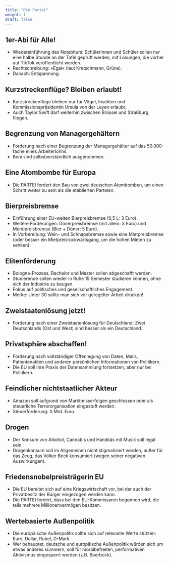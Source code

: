 ```yaml
---
title: "Die Partei"
weight: 1
draft: false
---
```


## 1er-Abi für Alle!
- Wiedereinführung des Notabiturs: Schülerinnen und Schüler sollen nur eine halbe Stunde an der Tafel geprüft werden, mit Lösungen, die vorher auf TikTok veröffentlicht werden.
- Rechtschreibung: »Egal« (laut Kretschmann, Grüne).
- Danach: Entspannung.

## Kurzstreckenflüge? Bleiben erlaubt!
- Kurzstreckenflüge bleiben nur für Vögel, Insekten und Kommissionspräsidentin Ursula von der Leyen erlaubt.
- Auch Taylor Swift darf weiterhin zwischen Brüssel und Straßburg fliegen.

## Begrenzung von Managergehältern
- Forderung nach einer Begrenzung der Managergehälter auf das 50.000-fache eines Arbeiterlohns.
- Boni sind selbstverständlich ausgenommen.

## Eine Atombombe für Europa
- Die PARTEI fordert den Bau von zwei deutschen Atombomben, um einen Schritt weiter zu sein als die etablierten Parteien.

## Bierpreisbremse
- Einführung einer EU-weiten Bierpreisbremse (0,5 L: 3 Euro).
- Weitere Forderungen: Dönerpreisbremse (mit allem: 3 Euro) und Menüpreisbremse (Bier + Döner: 5 Euro).
- In Vorbereitung: Wein- und Schnapsbremse sowie eine Mietpreisbremse (oder besser ein Mietpreisrückwärtsgang, um die hohen Mieten zu senken).

## Elitenförderung
- Bologna-Prozess, Bachelor und Master sollen abgeschafft werden.
- Studierende sollen wieder in Ruhe 15 Semester studieren können, ohne sich der Industrie zu beugen.
- Fokus auf politisches und gesellschaftliches Engagement.
- Merke: Unter 30 sollte man sich vor geregelter Arbeit drücken!

## Zweistaatenlösung jetzt!
- Forderung nach einer Zweistaatenlösung für Deutschland: Zwei Deutschlands (Ost und West) sind besser als ein Deutschland.

## Privatsphäre abschaffen!
- Forderung nach vollständiger Offenlegung von Daten, Mails, Patientenakten und anderen persönlichen Informationen von Politikern.
- Die EU soll ihre Praxis der Datensammlung fortsetzen, aber nur bei Politikern.

## Feindlicher nichtstaatlicher Akteur
- Amazon soll aufgrund von Marktmisserfolgen geschlossen oder als steuerliche Terrororganisation eingestuft werden.
- Steuerforderung: 0 Mrd. Euro.

## Drogen
- Der Konsum von Alkohol, Cannabis und Handkäs mit Musik soll legal sein.
- Drogenkonsum soll im Allgemeinen nicht stigmatisiert werden, außer für das Zeug, das Volker Beck konsumiert (wegen seiner negativen Auswirkungen).

## Friedensnobelpreisträgerin EU
- Die EU bereitet sich auf eine Kriegswirtschaft vor, bei der auch der Privatbesitz der Bürger eingezogen werden kann.
- Die PARTEI fordert, dass bei den EU-Kommissaren begonnen wird, die teils mehrere Millionenvermögen besitzen.

## Wertebasierte Außenpolitik
- Die europäische Außenpolitik sollte sich auf relevante Werte stützen: Euro, Dollar, Rubel, D-Mark.
- Wer behauptet, deutsche und europäische Außenpolitik würden sich um etwas anderes kümmern, soll für moralbefreiten, performativen Aktivismus eingesperrt werden (z.B. Baerbock).
